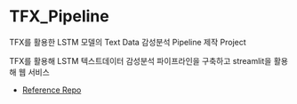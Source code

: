# TFX_Pipeline
TFX를 활용한 LSTM 모델의 Text Data 감성분석 Pipeline 제작 Project

TFX를 활용해 LSTM 텍스트데이터 감성분석 파이프라인을 구축하고 streamlit을 활용해 웹 서비스 
- [Reference Repo](https://github.com/deep-diver/semantic-segmentation-ml-pipeline/tree/main)
